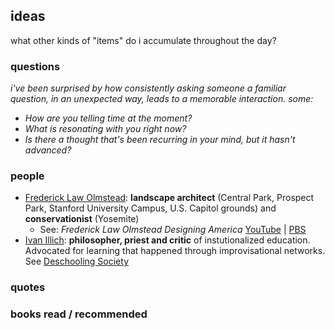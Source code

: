 ## ideas

what other kinds of "items" do i accumulate throughout the day?



###  questions
*i've been surprised by how consistently asking someone a familiar question, in an unexpected way, leads to a memorable interaction. some:* 

+  *How are you telling time at the moment?*
+  *What is resonating with you right now?*
+  *Is there a thought that's been recurring in your mind, but it hasn't advanced?*

### people
+  [Frederick Law Olmstead](https://en.wikipedia.org/wiki/Frederick_Law_Olmsted): **landscape architect** (Central Park, Prospect Park, Stanford University Campus, U.S. Capitol grounds) and **conservationist** (Yosemite)
	+ See: *Frederick Law Olmstead Designing America* [YouTube](https://www.youtube.com/watch?v=_pbwem7z4lY) | [PBS](https://www.pbs.org/video/frederick-law-olmsted-designing-america-frederick-law-olmsted-designing-america/)
+  [Ivan Illich](https://en.wikipedia.org/wiki/Ivan_Illich): **philosopher, priest and critic** of instutionalized education. Advocated for learning that happened through improvisational networks. See [Deschooling Society](https://en.wikipedia.org/wiki/Deschooling_Society)

###  quotes

###  books read / recommended 

